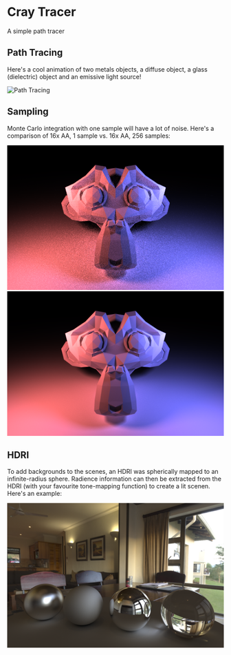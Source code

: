 # Cray Tracer
A simple path tracer


## Path Tracing
Here's a cool animation of two metals objects, a diffuse object, a glass (dielectric) object and an emissive light source!

![Path Tracing](example_pictures/path_rotate.gif)


## Sampling
Monte Carlo integration with one sample will have a lot of noise. Here's a comparison of 16x AA, 1 sample vs. 16x AA, 256 samples:

![1 Sample](example_pictures/256samples.bmp)
![256 Samples](example_pictures/4ksamples.bmp)

## HDRI
To add backgrounds to the scenes, an HDRI was spherically mapped to an infinite-radius sphere. Radience information can then be extracted from the HDRI (with your favourite tone-mapping function) to create a lit scenen. Here's an example:

![HDRI](example_pictures/hdri.bmp)
